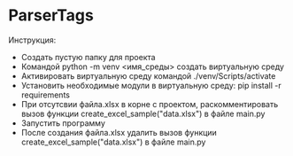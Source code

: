# ParserTags
Инструкция:
- Создать пустую папку для проекта
- Командой python -m venv <имя_среды> создать виртуальную среду
- Активировать виртуальную среду командой ./venv/Scripts/activate
- Установить необходимые модули в виртуальную среду: pip install -r requirements
- При отсутсвии файла.xlsx в корне с проектом, раскомментировать вызов функции create_excel_sample("data.xlsx") в файле main.py
- Запустить программу
- После создания файла.xlsx удалить вызов функции create_excel_sample("data.xlsx") в файле main.py

